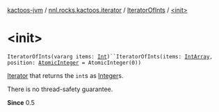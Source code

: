 [kactoos-jvm](../../index.md) / [nnl.rocks.kactoos.iterator](../index.md) / [IteratorOfInts](index.md) / [&lt;init&gt;](./-init-.md)

# &lt;init&gt;

`IteratorOfInts(vararg items: `[`Int`](https://kotlinlang.org/api/latest/jvm/stdlib/kotlin/-int/index.html)`)``IteratorOfInts(items: `[`IntArray`](https://kotlinlang.org/api/latest/jvm/stdlib/kotlin/-int-array/index.html)`, position: `[`AtomicInteger`](http://docs.oracle.com/javase/8/docs/api/java/util/concurrent/atomic/AtomicInteger.html)` = AtomicInteger(0))`

[Iterator](https://kotlinlang.org/api/latest/jvm/stdlib/kotlin.collections/-iterator/index.html) that returns the `int`s as [Integer](http://docs.oracle.com/javase/8/docs/api/java/lang/Integer.html)s.

There is no thread-safety guarantee.

**Since**
0.5

